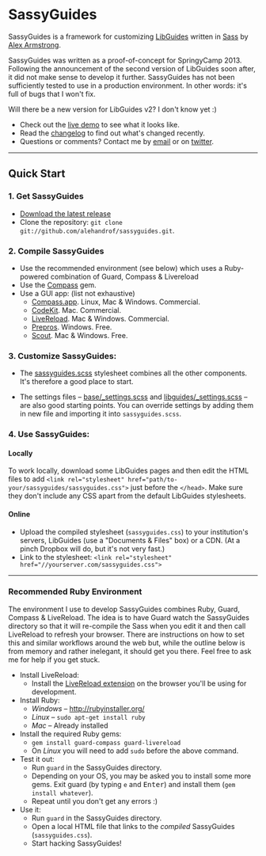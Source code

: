 # SassyGuides

SassyGuides is a framework for customizing [LibGuides](http://springshare.com/libguides/) written in [Sass](http://sass-lang.com/) by [Alex Armstrong](http://github.com/alehandrof/).

SassyGuides was written as a proof-of-concept for SpringyCamp 2013. Following the announcement of the second version of LibGuides soon after, it did not make sense to develop it further. SassyGuides has not been sufficiently tested to use in a production environment. In other words: it's full of bugs that I won't fix.

Will there be a new version for LibGuides v2? I don't know yet :)

- Check out the [live demo](http://sandbox.campusguides.com/sassyguides) to see what it looks like.
- Read the [changelog](http://github.com/alehandrof/sassyguides/blob/master/CHANGELOG.md) to find out what's changed recently.
- Questions or comments? Contact me by [email](mailto:alehandrof@gmail.com) or on [twitter](http://twitter.com/alehandrof).

---

## Quick Start

### 1. Get SassyGuides

- [Download the latest release](http://github.com/alehandrof/sassyguides/zipball/master)
- Clone the repository: `git clone git://github.com/alehandrof/sassyguides.git`.

### 2. Compile SassyGuides

- Use the recommended environment (see below) which uses a Ruby-powered combination of Guard, Compass & Livereload
- Use the [Compass](http://compass-style.org/install/) gem.
- Use a GUI app: (list not exhaustive)
    - [Compass.app](http://compass.handlino.com/). Linux, Mac & Windows. Commercial.
    - [CodeKit](http://incident57.com/codekit/). Mac. Commercial.
    - [LiveReload](http://livereload.com/). Mac & Windows. Commercial.
    - [Prepros](http://alphapixels.com/prepros/). Windows. Free.
    - [Scout](http://mhs.github.io/scout-app/). Mac & Windows. Free.

### 3. Customize SassyGuides:

- The [sassyguides.scss](http://github.com/alehandrof/sassyguides/blob/master/sass/sassyguides.scss) stylesheet combines all the other components. It's therefore a good place to start.

- The settings files &ndash; [base/\_settings.scss](http://github.com/alehandrof/sassyguides/blob/master/sass/base/_settings.scss) and [libguides/\_settings.scss](http://github.com/alehandrof/sassyguides/blob/master/sass/libguides/_settings.scss) &ndash; are also good starting points. You can override settings by adding them in new file and importing it into `sassyguides.scss`.

### 4. Use SassyGuides:

#### Locally

To work locally, download some LibGuides pages and then edit the HTML files to add `<link rel="stylesheet" href="path/to-your/sassyguides/sassyguides.css">` just before the `</head>`. Make sure they don't include any CSS apart from the default LibGuides stylesheets.

#### Online

- Upload the compiled stylesheet (`sassyguides.css`) to your institution's servers, LibGuides (use a "Documents & Files" box) or a CDN. (At a pinch Dropbox will do, but it's not very fast.)
- Link to the stylesheet: `<link rel="stylesheet" href="//yourserver.com/sassyguides.css">`

---

### Recommended Ruby Environment

The environment I use to develop SassyGuides combines Ruby, Guard, Compass & LiveReload. The idea is to have Guard watch the SassyGuides directory so that it will re-compile the Sass when you edit it and then call LiveReload to refresh your browser. There are instructions on how to set this and similar workflows around the web but, while the outline below is from memory and rather inelegant, it should get you there. Feel free to ask me for help if you get stuck.

* Install LiveReload:
    - Install the [LiveReload extension](http://feedback.livereload.com/knowledgebase/articles/86242-how-do-i-install-and-use-the-browser-extensions-) on the browser you'll be using for development.
* Install Ruby:
    - _Windows_ &ndash; http://rubyinstaller.org/
    - _Linux_ &ndash; `sudo apt-get install ruby`
    - _Mac_ &ndash; Already installed
* Install the required Ruby gems:
    - `gem install guard-compass guard-livereload`
    - On _Linux_ you will need to add `sudo` before the above command.
* Test it out:
    - Run `guard` in the SassyGuides directory.
    - Depending on your OS, you may be asked you to install some more gems. Exit guard (by typing `e` and <kbd>Enter</kbd>) and install them (`gem install whatever`).
    - Repeat until you don't get any errors :)
* Use it:
    - Run `guard` in the SassyGuides directory.
    - Open a local HTML file that links to the _compiled_ SassyGuides (`sassyguides.css`).
    - Start hacking SassyGuides!
